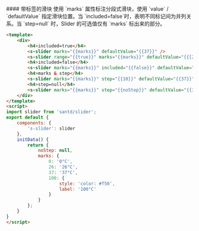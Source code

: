 <text lang="cn">
#### 带标签的滑块
使用 `marks` 属性标注分段式滑块，使用 `value` / `defaultValue` 指定滑块位置。当 `included=false`时，表明不同标记间为并列关系。当 `step=null` 时，Slider 的可选值仅有 `marks` 标出来的部分。
</text>

```html
<template>
    <div>
        <h4>included=true</h4>
        <s-slider marks="{{marks}}" defaultValue="{{37}}" />
        <s-slider range="{{true}}" marks="{{marks}}" defaultValue="{{[26, 37]}}" />
        <h4>included=false</h4>
        <s-slider marks="{{marks}}" included="{{false}}" defaultValue="{{37}}" />
        <h4>marks & step</h4>
        <s-slider marks="{{marks}}" step="{{10}}" defaultValue="{{37}}" />
        <h4>step=null</h4>
        <s-slider marks="{{marks}}" step="{{noStep}}" defaultValue="{{37}}" />
    </div>
</template>
<script>
import slider from 'santd/slider';
export default {
    components: {
        's-slider': slider
    },
    initData() {
        return {
            noStep: null,
            marks: {
                0: '0°C',
                26: '26°C',
                37: '37°C',
                100: {
                    style: 'color: #f50',
                    label: '100°C'
                }
            }
        };
    }
}
</script>
```
